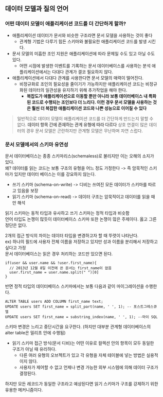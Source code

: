 
## 데이터 모델과 질의 언어
### 어떤 데이터 모델이 애플리케이션 코드를 더 간단하게 할까?
- 애플리케이션 데이터가 문서와 비슷한 구조라면 문서 모델을 사용하는 것이 좋다
  - 관계형 기법은 다루기 힘든 스키마와 불필요한 애플리케이션 코드를 발생 시킨다.
- 문서 모델의 미흡한 조인 지원은 애플리케이션에 따라 문제일 수도 있고 아닐 수도 있다.
  - 어떤 시점에 발생한 이벤트를 기록하는 문서 데이터베이스를 사용하는 분석 애플리케이션에서는 다대다 관계가 결코 필요하지 않다.
- 애플리케이션에서 다대다 관계를 사용한다면 문서 모델의 매력이 떨어진다.
  - 비정규화로 조인의 필요성을 줄이기가 가능하지만 애플리케이션 코드는 비정규화된 데이터의 일관성을 유지하기 위해 추가작업을 해야 한다. 
    - **복잡도가 애플리케이션으로 이동할 뿐만 아니라 보통 데이터베이스 내 특화된 코드로 수행되는 조인보다 더 느리다. 이런 경우 문서 모델을 사용하는 것은 훨씬 더 복잡한 애플리케이션 코드와 나쁜 성능으로 이어질 수 있다**

> 일반적으로 데이터 모델이 애플리케이션 코드를 더 간단하게 만드는지 말할 수 없다. **데이터 항목 간에 존재하는 관계 유형에 따라 다르다** 상호 연결이 많은 데이터의 경우 문서 모델은 곤란하지만 관계형 모델은 무난하며 자연 스럽다.

### 문서 모델에서의 스키마 유연성
문서 데이터베이스는 종종 스키마리스(schemaless)로 불리지만 이는 오해의 소지가 있다.  
왜? 데이터를 읽는 코드는 보통 구조의 유형을 어느 정도 가정한다 -> 즉 암묵적인 스키마가 있지만 데이터 베이스는 이를 강요하지 않는다.
- 쓰기 스키마 (schema-on-write) -> 디비는 쓰여진 모든 데이터가 스키마를 따르고 있음을 보장
- 읽기 스키마 (schema-on-read) -> 데이터 구조는 암묵적이고 데이터를 읽을 때만 해석

읽기 스키마는 동적 타입과 유사하고 쓰기 스키마는 정적 타입과 비슷함  
언어 타입도 논쟁이 많듯이 데이터베이스 스키마 또한 논쟁이 많은 주제이다. 옳고 그른 정단은 없다.  

2개의 접근 방식의 차이는 데이터 타입을 변경하고자 할 때 뚜렷이 나타난다.  
ex) 하나의 필드에 사용자 전체 이름을 저장하고 있지만 성과 이름을 분리해서 저장하고 싶다고 가정  
문서 데이터베이스는 읽은 경우 처리하는 코드만 있으면 된다.
```
if(user && user.name && !user.first_name){
  // 2013년 12월 8일 이전에 쓴 문서는 first_name이 없음
  user.first_name = user.name.split(" ")[0]
}
```
반면 정적 타입의 데이터베이스 스키마에서는 보통 다음과 같이 마이그레이션을 수행한다.
```
ALTER TABLE users ADD COLUMN first_name text;
UPDATE users SET first_name = split_part(name, ' ', 1); -- 포스트그레스큐엘
UPDATE users SET first_name = substring_index(name, ' ', 1); --마이 SQL
```
스키마 변경은 느리고 중단시간을 요구한다. (하지만 대부분 관계형 데이터베이스의 alter table은 밀리초 안에 수행됨)  

- 읽기 스키마 접근 방식(문서 디비)는 어떤 이유로 컬렉션 안의 항목이 모두 동일한 구조가 아닐 때 유리하다.
  - 다른 여러 유형의 오브젝트가 있고 각 유형을 자체 테이블에 넣는 방법은 실용적이지 않다.
  - 사용자가 제어할 수 없고 언제나 변경 가능한 외부 시스템에 의해 데이터 구조가 결정된다. 

하지만 모든 레코드가 동일한 구조라고 예상된다면 읽기 스키마가 구조를 강제하기 위한 유용한 메커니즘이다.


